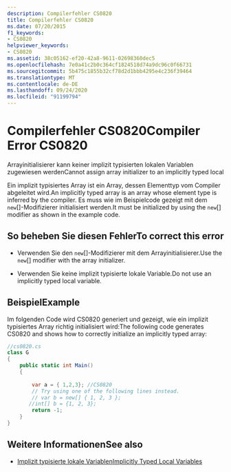 ```yaml
---
description: Compilerfehler CS0820
title: Compilerfehler CS0820
ms.date: 07/20/2015
f1_keywords:
- CS0820
helpviewer_keywords:
- CS0820
ms.assetid: 38c05162-ef20-42a8-9611-02698360dec5
ms.openlocfilehash: 7e0a41c2b0c364cf1824518d74a9dc96c0f66731
ms.sourcegitcommit: 5b475c1855b32cf78d2d1bbb4295e4c236f39464
ms.translationtype: MT
ms.contentlocale: de-DE
ms.lasthandoff: 09/24/2020
ms.locfileid: "91199794"
---
```

# <a name="compiler-error-cs0820"></a><span data-ttu-id="9ecd8-103">Compilerfehler CS0820</span><span class="sxs-lookup"><span data-stu-id="9ecd8-103">Compiler Error CS0820</span></span>

<span data-ttu-id="9ecd8-104">Arrayinitialisierer kann keiner implizit typisierten lokalen Variablen zugewiesen werden</span><span class="sxs-lookup"><span data-stu-id="9ecd8-104">Cannot assign array initializer to an implicitly typed local</span></span>  
  
 <span data-ttu-id="9ecd8-105">Ein implizit typisiertes Array ist ein Array, dessen Elementtyp vom Compiler abgeleitet wird.</span><span class="sxs-lookup"><span data-stu-id="9ecd8-105">An implicitly typed array is an array whose element type is inferred by the compiler.</span></span> <span data-ttu-id="9ecd8-106">Es muss wie im Beispielcode gezeigt mit dem `new`[]-Modifizierer initialisiert werden.</span><span class="sxs-lookup"><span data-stu-id="9ecd8-106">It must be initialized by using the `new`[] modifier as shown in the example code.</span></span>  
  
## <a name="to-correct-this-error"></a><span data-ttu-id="9ecd8-107">So beheben Sie diesen Fehler</span><span class="sxs-lookup"><span data-stu-id="9ecd8-107">To correct this error</span></span>  
  
- <span data-ttu-id="9ecd8-108">Verwenden Sie den `new`[]-Modifizierer mit dem Arrayinitialisierer.</span><span class="sxs-lookup"><span data-stu-id="9ecd8-108">Use the `new`[] modifier with the array initializer.</span></span>  
  
- <span data-ttu-id="9ecd8-109">Verwenden Sie keine implizit typisierte lokale Variable.</span><span class="sxs-lookup"><span data-stu-id="9ecd8-109">Do not use an implicitly typed local variable.</span></span>  
  
## <a name="example"></a><span data-ttu-id="9ecd8-110">Beispiel</span><span class="sxs-lookup"><span data-stu-id="9ecd8-110">Example</span></span>  

 <span data-ttu-id="9ecd8-111">Im folgenden Code wird CS0820 generiert und gezeigt, wie ein implizit typisiertes Array richtig initialisiert wird:</span><span class="sxs-lookup"><span data-stu-id="9ecd8-111">The following code generates CS0820 and shows how to correctly initialize an implicitly typed array:</span></span>  
  
```csharp  
//cs0820.cs  
class G  
{  
    public static int Main()  
    {  
  
        var a = { 1,2,3}; //CS0820  
        // Try using one of the following lines instead.  
        // var b = new[] { 1, 2, 3 };
       //int[] b = {1, 2, 3};  
        return -1;  
    }  
}  
```  
  
## <a name="see-also"></a><span data-ttu-id="9ecd8-112">Weitere Informationen</span><span class="sxs-lookup"><span data-stu-id="9ecd8-112">See also</span></span>

- [<span data-ttu-id="9ecd8-113">Implizit typisierte lokale Variablen</span><span class="sxs-lookup"><span data-stu-id="9ecd8-113">Implicitly Typed Local Variables</span></span>](../programming-guide/classes-and-structs/implicitly-typed-local-variables.md)
